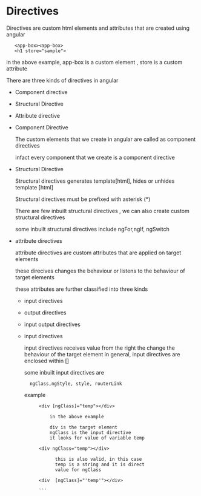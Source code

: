# Directives

   Directives are custom html elements and attributes that
   are created using angular 
```
   <app-box><app-box>
   <h1 store="sample">
```


in the above example, app-box is a custom element , store is a custom
attribute

There are three kinds of directives in angular

* Component directive
* Structural Directive
* Attribute directive

* Component Directive
   
     The custom elements that we create in angular are called
     as component directives

     infact every component that we create is a component directive

* Structural Directive

     Structural directives generates template[html], hides or unhides template
     [html]

     Structural directives must be prefixed with asterisk (*)

     There are few inbuilt structural directives , we can also create custom
     structural directives

     some inbuilt structural directives include  ngFor,ngIf, ngSwitch

* attribute directives

     attribute directives are custom attributes that are applied
     on target elements

     these direcives changes the behaviour or listens to the behaviour
     of target elements

     these attributes are further classified into three kinds

     * input directives
     * output directives
     * input output directives

     * input directives

        input directives receives value from the right
        the change the behaviour of the target element
        in general, input directives are enclosed within []

        some inbuilt input directives are

        ```
          ngClass,ngStyle, style, routerLink

        ```

        example 
```
            <div [ngClass]="temp"></div>

                in the above example    

                div is the target element
                ngClass is the input directive
                it looks for value of variable temp

            <div ngClass="temp"></div>

                  this is also valid, in this case
                  temp is a string and it is direct
                  value for ngClass  

            <div  [ngClass]="'temp'"></div>   

            ```